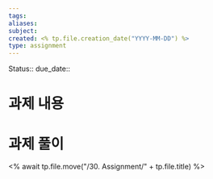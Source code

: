 ```yaml
---
tags: 
aliases: 
subject: 
created: <% tp.file.creation_date("YYYY-MM-DD") %>
type: assignment
---
```

Status:: 
due_date:: 

# 과제 내용


# 과제 풀이

<% await tp.file.move("/30. Assignment/" + tp.file.title) %>